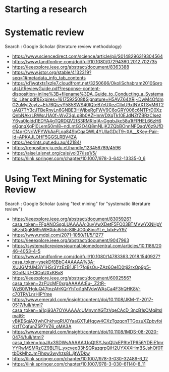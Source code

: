 # Starting a research

# Systematic review

  Search : Google Scholar (literature review methodology)
  
- https://www.sciencedirect.com/science/article/pii/S0148296319304564
- https://www.tandfonline.com/doi/full/10.1080/07294360.2012.702735
- https://ieeexplore.ieee.org/abstract/document/8363388
- https://www.jstor.org/stable/4132319?seq=1#metadata_info_tab_contents
- https://d1wqtxts1xzle7.cloudfront.net/3250666/OkoliSchabram2010SproutsLitReviewGuide.pdf?response-content-disposition=inline%3B+filename%3DA_Guide_to_Conducting_a_Systematic_Liter.pdf&Expires=1617592508&Signature=H5AVZ64XRj~DwM4OfdmG2uMyl2cytz~Ek76QizvY585SWS40lQteB7eUXezCllxU9xtNVXTSyM6T2uAQ7TY3cJTBeRnyLn6GNBE3HWjbeRgFWV9C6oGRY006c6NTPrD0XzQnbNAkrLRWsrJ1A0f~WvZ3gLp8b0AZHnnVDXqTk10EJdNZfZBRzCIsezY6ya0Ioldd1EDYA4gTQRDQV2fS3RMRIqIA~GgqbJkc58u1tFPHEL66zH6eQgnqXgPl0LemS0mI8~ndLntG2O4Q8mNLjK2ZQbBOnnNFQaqV6z9JfDCf4qrCNrjWFYWkAaFLoa84SbCqaQWL4YUllaGDcT9~XA__&Key-Pair-Id=APKAJLOHF5GGSLRBV4ZA
- https://eprints.qut.edu.au/42184/
- https://repository.ju.edu.et/handle/123456789/4596
- https://aisel.aisnet.org/cais/vol37/iss1/5/
- https://link.springer.com/chapter/10.1007/978-3-642-13335-0_6


# Using Text Mining for Systematic Review

  Search : Google Scholar (using "text mining" for "systematic literature review")

- https://ieeexplore.ieee.org/abstract/document/8305926?casa_token=FFgANOSsgLUAAAAA:0uyVwXDetF5FO03BTMVwYXNHpY5Kz5GjqKM9cWHXdc8r5hr8lIEJO0o8incYLe_IxIxFvY97
- https://www.mdpi.com/2071-1050/11/5/1277
- https://ieeexplore.ieee.org/abstract/document/9047963
- https://systematicreviewsjournal.biomedcentral.com/articles/10.1186/2046-4053-4-5
- https://www.tandfonline.com/doi/full/10.1080/14783363.2018.1540927?casa_token=ysekDf8BbC4AAAAA%3A-XUJGMtUM3iY1HSr3YzEzB1JF1r7fq8sOu-ZAz6Oe1D0tjj2rxOp9p5-SOoRJlU-ClOqUXxKBx8
- https://ieeexplore.ieee.org/abstract/document/6092556?casa_token=2zFUcMF0xrgAAAAA:Eu-_Z2tR-WzB0lVHgIuQ47tnzAfrKQrYhTqi1qMVdwWAsCa4F3hQHK8V-c70TRVLnrHlPYme
- https://www.emerald.com/insight/content/doi/10.1108/JKM-11-2017-0517/full/html?casa_token=ai1qi93A7OYAAAAA:UMnvmXGTzVqeCAcD_3ncB1sCMqiItslmat6-vBKESqjAXfwhChkhvgRUOYaaGXTuHqgw4CXzTgzqcnTTGozuXZpbvfoiKzfTCgfunZ5P7VZ6_oMA3A
- https://www.emerald.com/insight/content/doi/10.1108/IMDS-08-2020-0474/full/html?casa_token=IpaJAx3SDWsAAAAA:UoQtSYJspQUxEP9teTP656YDEiE1mrYYRwMSMRzCZ9BLTlL_yxcveq33hSQRazqrpQiH2UYXXXHmBSJshOf0TtbDkMhzJmFIhsw3wyhzs8LJjtWDkw
- https://link.springer.com/chapter/10.1007/978-3-030-32489-6_12
- https://link.springer.com/chapter/10.1007/978-3-030-61140-8_11
